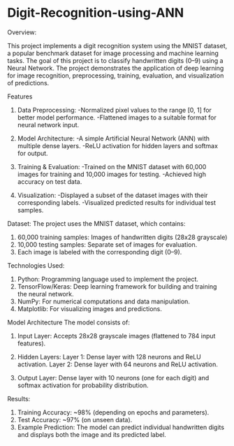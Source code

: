 # Digit-Recognition-using-ANN

Overview:

This project implements a digit recognition system using the MNIST dataset, a popular benchmark dataset for image processing and machine learning tasks. The goal of this project is to classify handwritten digits (0–9) using a Neural Network. The project demonstrates the application of deep learning for image recognition, preprocessing, training, evaluation, and visualization of predictions.

Features

1. Data Preprocessing:
-Normalized pixel values to the range [0, 1] for better model performance.
-Flattened images to a suitable format for neural network input.

2. Model Architecture:
-A simple Artificial Neural Network (ANN) with multiple dense layers.
-ReLU activation for hidden layers and softmax for output.

3. Training & Evaluation:
-Trained on the MNIST dataset with 60,000 images for training and 10,000 images for testing.
-Achieved high accuracy on test data.

4. Visualization:
-Displayed a subset of the dataset images with their corresponding labels.
-Visualized predicted results for individual test samples.

Dataset:
The project uses the MNIST dataset, which contains:

1. 60,000 training samples: Images of handwritten digits (28x28 grayscale)
2. 10,000 testing samples: Separate set of images for evaluation.
3. Each image is labeled with the corresponding digit (0–9).

Technologies Used:

1. Python: Programming language used to implement the project.
2. TensorFlow/Keras: Deep learning framework for building and training the neural network.
3. NumPy: For numerical computations and data manipulation.
4. Matplotlib: For visualizing images and predictions.

Model Architecture
The model consists of:

1. Input Layer:
Accepts 28x28 grayscale images (flattened to 784 input features).

2. Hidden Layers:
Layer 1: Dense layer with 128 neurons and ReLU activation.
Layer 2: Dense layer with 64 neurons and ReLU activation.

3. Output Layer:
Dense layer with 10 neurons (one for each digit) and softmax activation for probability distribution.

Results:

1. Training Accuracy: ~98% (depending on epochs and parameters). 
2. Test Accuracy: ~97% (on unseen data).
3. Example Prediction: The model can predict individual handwritten digits and displays both the image and its predicted label.
